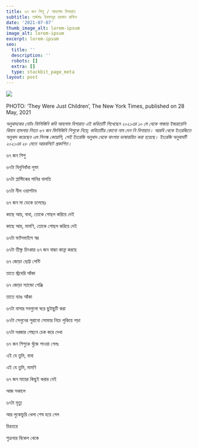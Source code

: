 ```yaml
---
title: ৬৭ জন শিশু / আহলাম বিশারাত
subtitle: তর্জমাঃ ইরফানুর রহমান রাফিন
date: '2021-07-07'
thumb_image_alt: lorem-ipsum
image_alt: lorem-ipsum
excerpt: lorem-ipsum
seo:
  title: ''
  description: ''
  robots: []
  extra: []
  type: stackbit_page_meta
layout: post
---
```


![](https://pbs.twimg.com/media/E2i0ijvWEAMRoUk.jpg)﻿



PHOTO: ‘They Were Just Children’, The New York Times, published on 28 May, 2021

*অনুবাদকের নোটঃ ফিলিস্তিনি কবি আহলাম বিশারাত এই কবিতাটি লিখেছেন ২০২১এর ১০ মে থেকে গাজায় ইজরায়েলি বিমান হামলায় নিহত ৬৭ জন ফিলিস্তিনি শিশুকে নিয়ে; কবিতাটির কোনো নাম দেন নি বিশারাত। আরবি থেকে ইংরেজিতে অনুবাদ করেছেন এম লিনস্ক কোয়ালি, সেই ইংরেজি অনুবাদ থেকে বাংলায় ভাষান্তরিত করা হয়েছে। ইংরেজি অনুবাদটি ২০২১এর ২৮ মেতে আরবলিটে প্রকাশিত।*

৬৭ জন শিশু

৬৭টা বিনুনিবাঁধা লুফা

৬৭টা প্লাস্টিকের পানির বালতি

৬৭টা নীল ওয়াশটাব

৬৭ জন মা ডেকে চলেছেঃ

কাছে আয়, বাবা, তোকে গোছল করিয়ে দেই

কাছে আয়, মামণি, তোকে গোছল করিয়ে দেই

৬৭টা ফ্যাঁসফ্যাঁসে স্বর

৬৭টা তীক্ষ্ণ চিৎকার
৬৭ জন বাচ্চা কান্না করছে

৬৭ জোড়া ছোট্ট পেন্টি

তাতে স্ট্রবেরি আঁকা

৬৭ জোড়া স্যান্ডো গেঞ্জি

তাতে ব্যাঙ আঁকা

৬৭টা বাসার সবগুলো ঘরে ছুটাছুটি করা

৬৭টা সেলুনের পুরানো সোফার নিচে লুকিয়ে পড়া

৬৭টা দরজার পেছনে চেক করে দেখা

৬৭ জন শিশুকে খুঁজে পাওয়া গেলঃ

এই যে তুমি, বাবা

এই যে তুমি, মামণি

৬৭ জন মায়ের কিছুই করার নেই

আজ সকালে

৬৭টা মৃত্যু

আর লুকোচুরি খেলা শেষ হয়ে গেল

চিরতরে

শুক্রবার বিকেল থেকে
